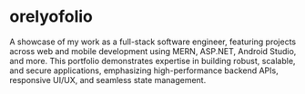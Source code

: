 # orelyofolio
A showcase of my work as a full-stack software engineer, featuring projects across web and mobile development using MERN, ASP.NET, Android Studio, and more. This portfolio demonstrates expertise in building robust, scalable, and secure applications, emphasizing high-performance backend APIs, responsive UI/UX, and seamless state management.
